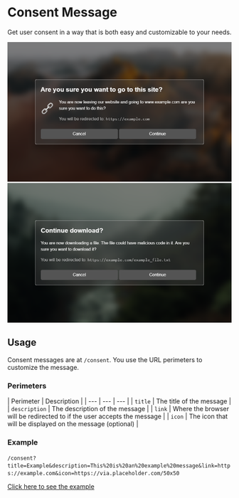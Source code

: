 # Consent Message

Get user consent in a way that is both easy and customizable to your needs.

![example_1](img/example_1.png)
![example_2](img/example_2.png)

## Usage

Consent messages are at `/consent`. You use the URL perimeters to customize the message.

### Perimeters

| Perimeter | Description |
| --- | --- | --- |
| `title` | The title of the message |
| `description` | The description of the message |
| `link` | Where the browser will be redirected to if the user accepts the message |
| `icon` | The icon that will be displayed on the message (optional) |

### Example

`/consent?title=Example&description=This%20is%20an%20example%20message&link=https://example.com&icon=https://via.placeholder.com/50x50`

[Click here to see the example](https://consent-message.vercel.app/consent?title=Example&description=This%20is%20an%20example%20message&link=https://example.com&icon=https://via.placeholder.com/50x50)
